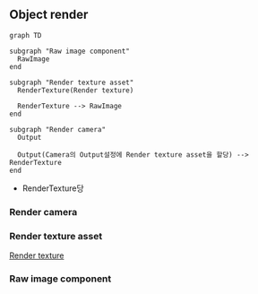 ## Object render
```mermaid
graph TD

subgraph "Raw image component"
  RawImage
end

subgraph "Render texture asset"
  RenderTexture(Render texture)
  
  RenderTexture --> RawImage
end

subgraph "Render camera"
  Output
  
  Output(Camera의 Output설정에 Render texture asset을 할당) --> RenderTexture
end
```
* RenderTexture당 

### Render camera

### Render texture asset
[Render texture](https://docs.unity3d.com/Manual/class-RenderTexture.html)

### Raw image component
